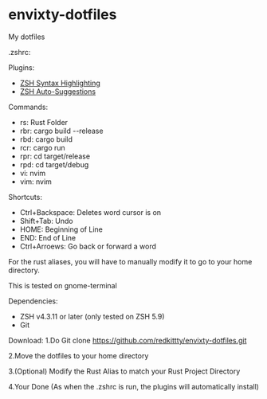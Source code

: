 # envixty-dotfiles
My dotfiles

.zshrc:

Plugins:
- [ZSH Syntax Highlighting](https://github.com/zsh-users/zsh-syntax-highlighting)
- [ZSH Auto-Suggestions](https://github.com/zsh-users/zsh-autosuggestions)

Commands:
- rs: Rust Folder
- rbr: cargo build --release
- rbd: cargo build
- rcr: cargo run
- rpr: cd target/release
- rpd: cd target/debug
- vi: nvim
- vim: nvim

Shortcuts:
- Ctrl+Backspace: Deletes word cursor is on
- Shift+Tab: Undo
- HOME: Beginning of Line
- END: End of Line
- Ctrl+Arroews: Go back or forward a word

For the rust aliases, you will have to manually modify it to go to your home directory.

This is tested on gnome-terminal

Dependencies:
- ZSH v4.3.11 or later (only tested on ZSH 5.9)
- Git

Download:
1.Do Git clone https://github.com/redkittty/envixty-dotfiles.git

2.Move the dotfiles to your home directory

3.(Optional) Modify the Rust Alias to match your Rust Project Directory

4.Your Done (As when the .zshrc is run, the plugins will automatically install)
